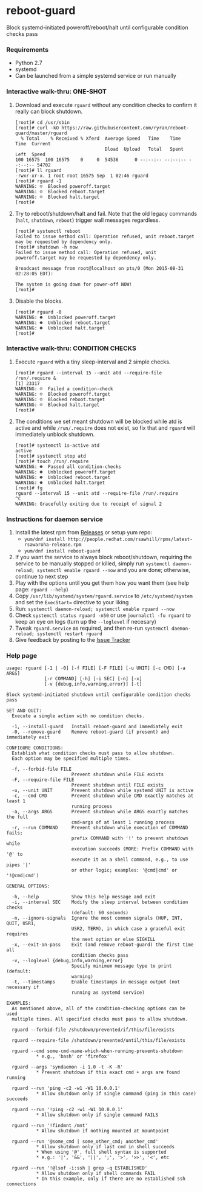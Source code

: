 # reboot-guard
Block systemd-initiated poweroff/reboot/halt until configurable condition checks pass


### Requirements

- Python 2.7
- systemd
- Can be launched from a simple systemd service or run manually


### Interactive walk-thru: ONE-SHOT

1. Download and execute `rguard` without any condition checks to confirm it really can block shutdown.

    ```
    [root]# cd /usr/sbin
    [root]# curl -kO https://raw.githubusercontent.com/ryran/reboot-guard/master/rguard
      % Total    % Received % Xferd  Average Speed   Time    Time     Time  Current
                                     Dload  Upload   Total   Spent    Left  Speed
    100 16575  100 16575    0     0  54536      0 --:--:-- --:--:-- --:--:-- 54702
    [root]# ll rguard
    -rwxr-xr-x. 1 root root 16575 Sep  1 02:46 rguard
    [root]# rguard -1
    WARNING: ☹  Blocked poweroff.target
    WARNING: ☹  Blocked reboot.target
    WARNING: ☹  Blocked halt.target
    [root]# 
    ```

1. Try to reboot/shutdown/halt and fail. Note that the old legacy commands (`halt`, `shutdown`, `reboot`) trigger wall messages regardless.

    ```
    [root]# systemctl reboot
    Failed to issue method call: Operation refused, unit reboot.target may be requested by dependency only.
    [root]# shutdown -h now
    Failed to issue method call: Operation refused, unit poweroff.target may be requested by dependency only.

    Broadcast message from root@localhost on pts/0 (Mon 2015-08-31 02:28:05 EDT):

    The system is going down for power-off NOW!
    [root]#
    ```

1. Disable the blocks.

    ```
    [root]# rguard -0
    WARNING: ☻  Unblocked poweroff.target
    WARNING: ☻  Unblocked reboot.target
    WARNING: ☻  Unblocked halt.target
    [root]# 
    ```

### Interactive walk-thru: CONDITION CHECKS

1. Execute `rguard` with a tiny sleep-interval and 2 simple checks.

    ```
    [root]# rguard --interval 15 --unit atd --require-file /run/.require &
    [1] 23317
    WARNING: ☹  Failed a condition-check
    WARNING: ☹  Blocked poweroff.target
    WARNING: ☹  Blocked reboot.target
    WARNING: ☹  Blocked halt.target
    [root]# 
    ```

1. The conditions we set meant shutdown will be blocked while atd is active and while `/run/.require` does not exist, so fix that and `rguard` will immediately unblock shutdown.

    ```
    [root]# systemctl is-active atd
    active
    [root]# systemctl stop atd
    [root]# touch /run/.require
    WARNING: ☻  Passed all condition-checks
    WARNING: ☻  Unblocked poweroff.target
    WARNING: ☻  Unblocked reboot.target
    WARNING: ☻  Unblocked halt.target
    [root]# fg
    rguard --interval 15 --unit atd --require-file /run/.require
    ^C
    WARNING: Gracefully exiting due to receipt of signal 2
    ```


### Instructions for daemon service

1. Install the latest rpm from [Releases](https://github.com/ryran/reboot-guard/releases) or setup yum repo:
    - `yum/dnf install http://people.redhat.com/rsawhill/rpms/latest-rsawaroha-release.rpm`
    - `yum/dnf install reboot-guard`
1. If you want the service to always block reboot/shutdown, requiring the service to be manually stopped or killed, simply run `systemctl daemon-reload; systemctl enable rguard --now` and you are done; otherwise, continue to next step
1. Play with the options until you get them how you want them (see help page: `rguard --help`)
1. Copy `/usr/lib/systemd/system/rguard.service` to `/etc/systemd/system` and set the `ExecStart=` directive to your liking
1. Run: `systemctl daemon-reload; systemctl enable rguard --now`
1. Check `systemctl status rguard -n50` or use `journalctl -fu rguard` to keep an eye on logs (turn up the `--loglevel` if necesary)
1. Tweak `rguard.service` as required, and then re-run `systemctl daemon-reload; systemctl restart rguard`
1. Give feedback by posting to the [Issue Tracker](https://github.com/ryran/reboot-guard/issues)


### Help page

```
usage: rguard [-1 | -0] [-f FILE] [-F FILE] [-u UNIT] [-c CMD] [-a ARGS]
              [-r COMMAND] [-h] [-i SEC] [-n] [-x]
              [-v {debug,info,warning,error}] [-t]

Block systemd-initiated shutdown until configurable condition checks pass

SET AND QUIT:
  Execute a single action with no condition checks.

  -1, --install-guard   Install reboot-guard and immediately exit
  -0, --remove-guard    Remove reboot-guard (if present) and immediately exit

CONFIGURE CONDITIONS:
  Establish what condition checks must pass to allow shutdown.
  Each option may be specified multiple times.

  -f, --forbid-file FILE
                        Prevent shutdown while FILE exists
  -F, --require-file FILE
                        Prevent shutdown until FILE exists
  -u, --unit UNIT       Prevent shutdown while systemd UNIT is active
  -c, --cmd CMD         Prevent shutdown while CMD exactly matches at least 1
                        running process
  -a, --args ARGS       Prevent shutdown while ARGS exactly matches the full
                        cmd+args of at least 1 running process
  -r, --run COMMAND     Prevent shutdown while execution of COMMAND fails;
                        prefix COMMAND with '!' to prevent shutdown while
                        execution succeeds (MORE: Prefix COMMAND with '@' to
                        execute it as a shell command, e.g., to use pipes '|'
                        or other logic; examples: '@cmd|cmd' or '!@cmd|cmd')

GENERAL OPTIONS:

  -h, --help            Show this help message and exit
  -i, --interval SEC    Modify the sleep interval between condition checks
                        (default: 60 seconds)
  -n, --ignore-signals  Ignore the most common signals (HUP, INT, QUIT, USR1,
                        USR2, TERM), in which case a graceful exit requires
                        the next option or else SIGKILL
  -x, --exit-on-pass    Exit (and remove reboot-guard) the first time all
                        condition checks pass
  -v, --loglevel {debug,info,warning,error}
                        Specify minimum message type to print (default:
                        warning)
  -t, --timestamps      Enable timestamps in message output (not necessary if
                        running as systemd service)

EXAMPLES:
  As mentioned above, all of the condition-checking options can be used
  multiple times. All specified checks must pass to allow shutdown.

  rguard --forbid-file /shutdown/prevented/if/this/file/exists

  rguard --require-file /shutdown/prevented/until/this/file/exists

  rguard --cmd some-cmd-name-which-when-running-prevents-shutdown
           * e.g., 'bash' or 'firefox'

  rguard --args 'syndaemon -i 1.0 -t -K -R'
           * Prevent shutdown if this exact cmd + args are found running

  rguard --run 'ping -c2 -w1 -W1 10.0.0.1'
           * Allow shutdown only if single command (ping in this case) succeeds

  rguard --run '!ping -c2 -w1 -W1 10.0.0.1'
           * Allow shutdown only if single command FAILS

  rguard --run '!findmnt /mnt'
           * Allow shutdown if nothing mounted at mountpoint

  rguard --run '@some_cmd | some_other_cmd; another_cmd'
           * Allow shutdown only if last cmd in shell succeeds
           * When using '@', full shell syntax is supported
           * e.g.: '|', '&&', '||', ';', '>', '>>', '<', etc

  rguard --run '!@lsof -i:ssh | grep -q ESTABLISHED'
           * Allow shutdown only if shell commands FAIL
           * In this example, only if there are no established ssh connections
```
